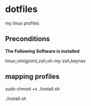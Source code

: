 # dotfiles

my linux profiles

## Preconditions

**The Following Software is installed**

tmux,vim(gvim),zsh,oh-my-zsh,keynav

## mapping profiles

sudo chmod +x ./install.sh

./install.sh

